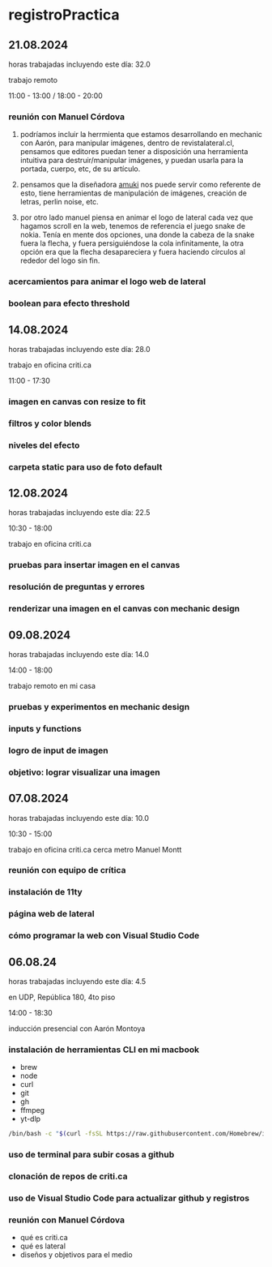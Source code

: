 # registroPractica

## 21.08.2024

horas trabajadas incluyendo este día: 32.0

trabajo remoto

11:00 - 13:00 / 18:00 - 20:00

### reunión con Manuel Córdova

1. podríamos incluir la herrmienta que estamos desarrollando en mechanic con Aarón, para manipular imágenes, dentro de revistalateral.cl, pensamos que editores puedan tener a disposición una herramienta intuitiva para destruir/manipular imágenes, y puedan usarla para la portada, cuerpo, etc, de su artículo.

2. pensamos que la diseñadora [amuki](https://amuki.com.ec/amuki-tools/) nos puede servir como referente de esto, tiene herramientas de manipulación de imágenes, creación de letras, perlin noise, etc. 

3. por otro lado manuel piensa en animar el logo de lateral cada vez que hagamos scroll en la web, tenemos de referencia el juego snake de nokia. Tenía en mente dos opciones, una donde la cabeza de la snake fuera la flecha, y fuera persiguiéndose la cola infinitamente, la otra opción era que la flecha desapareciera y fuera haciendo círculos al rededor del logo sin fin.

### acercamientos para animar el logo web de lateral

### boolean para efecto threshold

## 14.08.2024

horas trabajadas incluyendo este día: 28.0

trabajo en oficina criti.ca

11:00 - 17:30

### imagen en canvas con resize to fit

### filtros y color blends

### niveles del efecto

### carpeta static para uso de foto default

## 12.08.2024

horas trabajadas incluyendo este día: 22.5

10:30 - 18:00

trabajo en oficina criti.ca

### pruebas para insertar imagen en el canvas

### resolución de preguntas y errores

### renderizar una imagen en el canvas con mechanic design

## 09.08.2024

horas trabajadas incluyendo este día: 14.0

14:00 - 18:00

trabajo remoto en mi casa

### pruebas y experimentos en mechanic design

### inputs y functions

### logro de input de imagen

### objetivo: lograr visualizar una imagen

## 07.08.2024


horas trabajadas incluyendo este día: 10.0

10:30 - 15:00

trabajo en oficina criti.ca cerca metro Manuel Montt

### reunión con equipo de crítica

### instalación de 11ty

### página web de lateral

### cómo programar la web con Visual Studio Code


## 06.08.24

horas trabajadas incluyendo este día: 4.5

en UDP, República 180, 4to piso

14:00 - 18:30

inducción presencial con Aarón Montoya

### instalación de herramientas CLI en mi macbook

- brew
- node
- curl
- git
- gh
- ffmpeg
- yt-dlp

```sh
/bin/bash -c "$(curl -fsSL https://raw.githubusercontent.com/Homebrew/install/HEAD/install.sh)"
```

### uso de terminal para subir cosas a github

### clonación de repos de criti.ca

### uso de Visual Studio Code para actualizar github y registros

### reunión con Manuel Córdova

- qué es criti.ca
- qué es lateral
- diseños y objetivos para el medio
